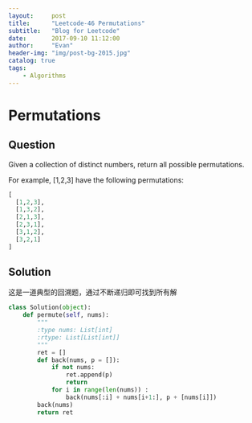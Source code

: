```yaml
---
layout:     post
title:      "Leetcode-46 Permutations"
subtitle:   "Blog for Leetcode"
date:       2017-09-10 11:12:00
author:     "Evan"
header-img: "img/post-bg-2015.jpg"
catalog: true
tags:
    - Algorithms
---
```


# Permutations
## Question
Given a collection of distinct numbers, return all possible permutations.

For example,
[1,2,3] have the following permutations:
```py
[
  [1,2,3],
  [1,3,2],
  [2,1,3],
  [2,3,1],
  [3,1,2],
  [3,2,1]
]
```
## Solution
这是一道典型的回溯题，通过不断递归即可找到所有解
```py
class Solution(object):
    def permute(self, nums):
        """
        :type nums: List[int]
        :rtype: List[List[int]]
        """
        ret = []
        def back(nums, p = []):
            if not nums:
                ret.append(p)
                return
            for i in range(len(nums)) :
                back(nums[:i] + nums[i+1:], p + [nums[i]])
        back(nums)
        return ret
```